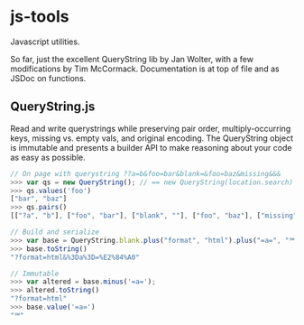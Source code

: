 # js-tools

Javascript utilities.

So far, just the excellent QueryString lib by Jan Wolter, with a few
modifications by Tim McCormack. Documentation is at top of file and as
JSDoc on functions.

## QueryString.js

Read and write querystrings while preserving pair order, multiply-occurring
keys, missing vs. empty vals, and original encoding. The QueryString object
is immutable and presents a builder API to make reasoning about your code
as easy as possible.

```js
// On page with querystring ??a=b&foo=bar&blank=&foo=baz&missing&&&
>>> var qs = new QueryString(); // == new QueryString(location.search)
>>> qs.values('foo')
["bar", "baz"]
>>> qs.pairs()
[["?a", "b"], ["foo", "bar"], ["blank", ""], ["foo", "baz"], ["missing", null]]

// Build and serialize
>>> var base = QueryString.blank.plus("format", "html").plus("=a=", "℠");
>>> base.toString()
"?format=html&%3Da%3D=%E2%84%A0"

// Immutable
>>> var altered = base.minus('=a=');
>>> altered.toString()
"?format=html"
>>> base.value('=a=')
"℠"
```
